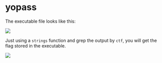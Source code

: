 # yopass

The executable file looks like this:

<p align="left">
  <img src="https://github.com/Abdy01/CyberEDU/tree/main/yopass/1.png?raw=true">
</p>

Just using a `strings` function and grep the output by `ctf`, you will get the flag stored in the executable.

<p align="left">
  <img src="https://github.com/Abdy01/CyberEDU/tree/main/yopass/2.png?raw=true">
</p>